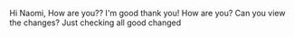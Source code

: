 Hi Naomi,
How are you??
I'm good thank you! How are you?
Can you view the changes? 
Just checking all good
changed
